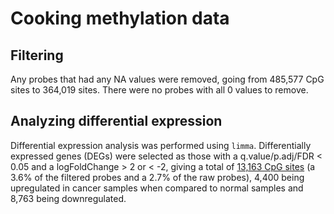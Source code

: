 # Cooking methylation data

## Filtering

Any probes that had any NA values were removed, going from 485,577 CpG sites to 364,019 sites. There were no probes with all 0 values to remove.

## Analyzing differential expression

Differential expression analysis was performed using `limma`. Differentially expressed genes (DEGs) were selected as those with a q.value/p.adj/FDR < 0.05 and a logFoldChange > 2 or < -2, giving a total of [13,163 CpG sites](/met.DEGs.txt) (a 3.6% of the filtered probes and a 2.7% of the raw probes), 4,400 being upregulated in cancer samples when compared to normal samples and 8,763 being downregulated.